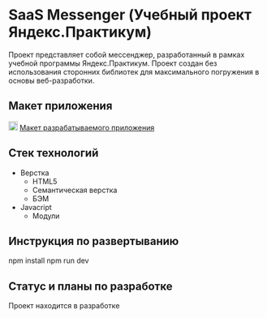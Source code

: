 # SaaS Messenger (Учебный проект Яндекс.Практикум)

Проект представляет собой мессенджер, разработанный в рамках учебной программы Яндекс.Практикум. Проект создан без использования сторонних библиотек для максимального погружения в основы веб-разработки.

## Макет приложения

<img src="https://www.svgrepo.com/show/452202/figma.svg" alt="Figma" width="18" height="18" /> [Макет разрабатываемого приложения](https://www.figma.com/design/SXczNhdiiOZJgogyqk54Iu/Messenger?node-id=0-1&t=dpI4SGRkugKncPCH-1)

## Стек технологий

- Верстка
  - HTML5
  - Семантическая верстка
  - БЭМ
- Javacript
  - Модули

## Инструкция по развертыванию

npm install
npm run dev

## Статус и планы по разработке

Проект находится в разработке
